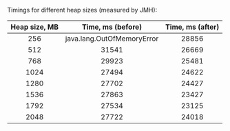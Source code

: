 Timings for different heap sizes (measured by JMH):

| Heap size, MB |     Time, ms (before)      |     Time, ms (after)     |
|:-------------:|:--------------------------:|:------------------------:|
|      256      | java.lang.OutOfMemoryError |          28856           |
|      512      |           31541            |          26669           |
|      768      |           29923            |          25481           |
|     1024      |           27494            |          24622           |
|     1280      |           27702            |          24427           |
|     1536      |           27863            |          23427           |
|     1792      |           27534            |          23125           |
|     2048      |           27722            |          24018           |
